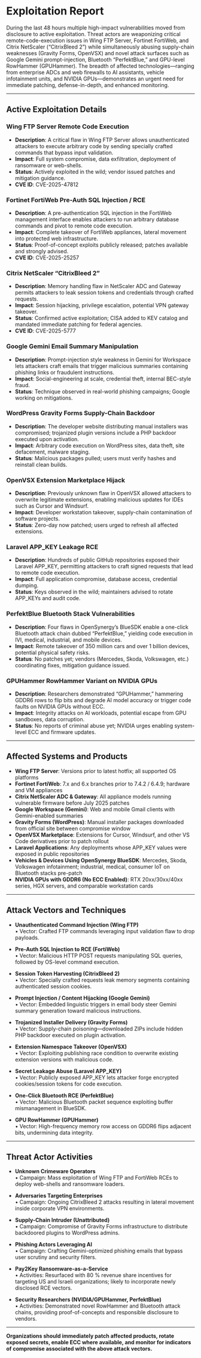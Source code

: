 # Exploitation Report

During the last 48 hours multiple high-impact vulnerabilities moved from disclosure to active exploitation. Threat actors are weaponizing critical remote-code-execution issues in Wing FTP Server, Fortinet FortiWeb, and Citrix NetScaler (“CitrixBleed 2”) while simultaneously abusing supply-chain weaknesses (Gravity Forms, OpenVSX) and novel attack surfaces such as Google Gemini prompt-injection, Bluetooth “PerfektBlue,” and GPU-level RowHammer (GPUHammer). The breadth of affected technologies—ranging from enterprise ADCs and web firewalls to AI assistants, vehicle infotainment units, and NVIDIA GPUs—demonstrates an urgent need for immediate patching, defense-in-depth, and enhanced monitoring.

---

## Active Exploitation Details

### Wing FTP Server Remote Code Execution
- **Description**: A critical flaw in Wing FTP Server allows unauthenticated attackers to execute arbitrary code by sending specially crafted commands that bypass input validation.  
- **Impact**: Full system compromise, data exfiltration, deployment of ransomware or web-shells.  
- **Status**: Actively exploited in the wild; vendor issued patches and mitigation guidance.  
- **CVE ID**: CVE-2025-47812  

### Fortinet FortiWeb Pre-Auth SQL Injection / RCE
- **Description**: A pre-authentication SQL injection in the FortiWeb management interface enables attackers to run arbitrary database commands and pivot to remote code execution.  
- **Impact**: Complete takeover of FortiWeb appliances, lateral movement into protected web infrastructure.  
- **Status**: Proof-of-concept exploits publicly released; patches available and strongly advised.  
- **CVE ID**: CVE-2025-25257  

### Citrix NetScaler “CitrixBleed 2”
- **Description**: Memory handling flaw in NetScaler ADC and Gateway permits attackers to leak session tokens and credentials through crafted requests.  
- **Impact**: Session hijacking, privilege escalation, potential VPN gateway takeover.  
- **Status**: Confirmed active exploitation; CISA added to KEV catalog and mandated immediate patching for federal agencies.  
- **CVE ID**: CVE-2025-5777  

### Google Gemini Email Summary Manipulation
- **Description**: Prompt-injection style weakness in Gemini for Workspace lets attackers craft emails that trigger malicious summaries containing phishing links or fraudulent instructions.  
- **Impact**: Social-engineering at scale, credential theft, internal BEC-style fraud.  
- **Status**: Technique observed in real-world phishing campaigns; Google working on mitigations.  

### WordPress Gravity Forms Supply-Chain Backdoor
- **Description**: The developer website distributing manual installers was compromised; trojanized plugin versions include a PHP backdoor executed upon activation.  
- **Impact**: Arbitrary code execution on WordPress sites, data theft, site defacement, malware staging.  
- **Status**: Malicious packages pulled; users must verify hashes and reinstall clean builds.  

### OpenVSX Extension Marketplace Hijack
- **Description**: Previously unknown flaw in OpenVSX allowed attackers to overwrite legitimate extensions, enabling malicious updates for IDEs such as Cursor and Windsurf.  
- **Impact**: Developer workstation takeover, supply-chain contamination of software projects.  
- **Status**: Zero-day now patched; users urged to refresh all affected extensions.  

### Laravel APP_KEY Leakage RCE
- **Description**: Hundreds of public GitHub repositories exposed their Laravel APP_KEY, permitting attackers to craft signed requests that lead to remote code execution.  
- **Impact**: Full application compromise, database access, credential dumping.  
- **Status**: Keys observed in the wild; maintainers advised to rotate APP_KEYs and audit code.  

### PerfektBlue Bluetooth Stack Vulnerabilities
- **Description**: Four flaws in OpenSynergy’s BlueSDK enable a one-click Bluetooth attack chain dubbed “PerfektBlue,” yielding code execution in IVI, medical, industrial, and mobile devices.  
- **Impact**: Remote takeover of 350 million cars and over 1 billion devices, potential physical safety risks.  
- **Status**: No patches yet; vendors (Mercedes, Skoda, Volkswagen, etc.) coordinating fixes, mitigation guidance issued.  

### GPUHammer RowHammer Variant on NVIDIA GPUs
- **Description**: Researchers demonstrated “GPUHammer,” hammering GDDR6 rows to flip bits and degrade AI model accuracy or trigger code faults on NVIDIA GPUs without ECC.  
- **Impact**: Integrity attacks on AI workloads, potential escape from GPU sandboxes, data corruption.  
- **Status**: No reports of criminal abuse yet; NVIDIA urges enabling system-level ECC and firmware updates.  

---

## Affected Systems and Products

- **Wing FTP Server**: Versions prior to latest hotfix; all supported OS platforms  
- **Fortinet FortiWeb**: 7.x and 6.x branches prior to 7.4.2 / 6.4.9; hardware and VM appliances  
- **Citrix NetScaler ADC & Gateway**: All appliance models running vulnerable firmware before July 2025 patches  
- **Google Workspace (Gemini)**: Web and mobile Gmail clients with Gemini-enabled summaries  
- **Gravity Forms (WordPress)**: Manual installer packages downloaded from official site between compromise window  
- **OpenVSX Marketplace**: Extensions for Cursor, Windsurf, and other VS Code derivatives prior to patch rollout  
- **Laravel Applications**: Any deployments whose APP_KEY values were exposed in public repositories  
- **Vehicles & Devices Using OpenSynergy BlueSDK**: Mercedes, Skoda, Volkswagen infotainment; industrial, medical, consumer IoT on Bluetooth stacks pre-patch  
- **NVIDIA GPUs with GDDR6 (No ECC Enabled)**: RTX 20xx/30xx/40xx series, HGX servers, and comparable workstation cards  

---

## Attack Vectors and Techniques

- **Unauthenticated Command Injection (Wing FTP)**  
  • Vector: Crafted FTP commands leveraging input validation flaw to drop payloads.  

- **Pre-Auth SQL Injection to RCE (FortiWeb)**  
  • Vector: Malicious HTTP POST requests manipulating SQL queries, followed by OS-level command execution.  

- **Session Token Harvesting (CitrixBleed 2)**  
  • Vector: Specially crafted requests leak memory segments containing authenticated session cookies.  

- **Prompt Injection / Content Hijacking (Google Gemini)**  
  • Vector: Embedded linguistic triggers in email body steer Gemini summary generation toward malicious instructions.  

- **Trojanized Installer Delivery (Gravity Forms)**  
  • Vector: Supply-chain poisoning—downloaded ZIPs include hidden PHP backdoor executed on plugin activation.  

- **Extension Namespace Takeover (OpenVSX)**  
  • Vector: Exploiting publishing race condition to overwrite existing extension versions with malicious code.  

- **Secret Leakage Abuse (Laravel APP_KEY)**  
  • Vector: Publicly exposed APP_KEY lets attacker forge encrypted cookies/session tokens for code execution.  

- **One-Click Bluetooth RCE (PerfektBlue)**  
  • Vector: Malicious Bluetooth packet sequence exploiting buffer mismanagement in BlueSDK.  

- **GPU RowHammer (GPUHammer)**  
  • Vector: High-frequency memory row access on GDDR6 flips adjacent bits, undermining data integrity.  

---

## Threat Actor Activities

- **Unknown Crimeware Operators**  
  • Campaign: Mass exploitation of Wing FTP and FortiWeb RCEs to deploy web-shells and ransomware loaders.  

- **Adversaries Targeting Enterprises**  
  • Campaign: Ongoing CitrixBleed 2 attacks resulting in lateral movement inside corporate VPN environments.  

- **Supply-Chain Intruder (Unattributed)**  
  • Campaign: Compromise of Gravity Forms infrastructure to distribute backdoored plugins to WordPress admins.  

- **Phishing Actors Leveraging AI**  
  • Campaign: Crafting Gemini-optimized phishing emails that bypass user scrutiny and security filters.  

- **Pay2Key Ransomware-as-a-Service**  
  • Activities: Resurfaced with 80 % revenue share incentives for targeting US and Israeli organizations; likely to incorporate newly disclosed RCE vectors.  

- **Security Researchers (NVIDIA/GPUHammer, PerfektBlue)**  
  • Activities: Demonstrated novel RowHammer and Bluetooth attack chains, providing proof-of-concepts and responsible disclosure to vendors.  

---

**Organizations should immediately patch affected products, rotate exposed secrets, enable ECC where available, and monitor for indicators of compromise associated with the above attack vectors.**